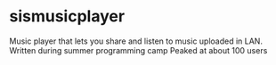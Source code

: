 # sismusicplayer
Music player that lets you share and listen to music uploaded in LAN.
Written during summer programming camp
Peaked at about 100 users

